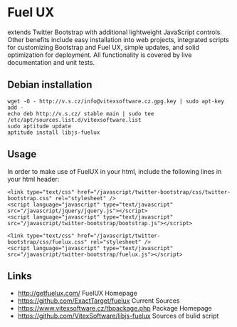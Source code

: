 Fuel UX
=======

extends Twitter Bootstrap with additional lightweight JavaScript controls. 
Other benefits include easy installation into web projects, integrated scripts 
for customizing Bootstrap and Fuel UX, simple updates, and solid optimization 
for deployment. All functionality is covered by live documentation and unit tests.

Debian installation
-----------------------

    wget -O - http://v.s.cz/info@vitexsoftware.cz.gpg.key | sudo apt-key add -
    echo deb http://v.s.cz/ stable main | sudo tee /etc/apt/sources.list.d/vitexsoftware.list
    sudo aptitude update
    aptitude install libjs-fuelux

Usage
-----

In order to make use of FuelUX in your html, include the following lines in your html header:

    <link type="text/css" href="/javascript/twitter-bootstrap/css/twitter-bootstrap.css" rel="stylesheet" />
    <script language="javascript" type="text/javascript" src="/javascript/jquery/jquery.js"></script>
    <script language="javascript" type="text/javascript" src="/javascript/twitter-bootstrap/bootstrap.js"></script>

    <link type="text/css" href="/javascript/twitter-bootstrap/css/fuelux.css" rel="stylesheet" />
    <script language="javascript" type="text/javascript" src="/javascript/twitter-bootstrap/fuelux.js"></script> 

Links
-----

 * http://getfuelux.com/ FuelUX Homepage
 * https://github.com/ExactTarget/fuelux Current Sources
 * https://www.vitexsoftware.cz/tbpackage.php Package Homepage
 * https://github.com/VitexSoftware/libjs-fuelux Sources of bulid script

